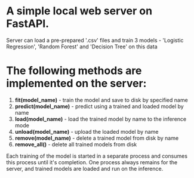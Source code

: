 # A simple local web server on FastAPI.
Server can load a pre-prepared '.csv' files and train 3 models - 'Logistic Regression', 'Random Forest' and 'Decision Tree' on this data

# The following methods are implemented on the server:
1.  **fit(model_name)** - train the model and save to disk by specified name
2.  **predict(model_name)** - predict using a trained and loaded model by name
3.  **load(model_name)** - load the trained model by name to the inference mode
4.  **unload(model_name)** - upload the loaded model by name
5.  **remove(model_name)** - delete a trained model from disk by name
6.  **remove_all()** - delete all trained models from disk

Each training of the model is started in a separate process and consumes this process until it's completion. One process always remains for the server, and trained models are loaded and run on the inference.
